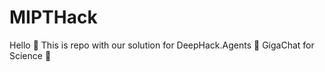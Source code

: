 # MIPTHack
Hello :wave:
This is repo with our solution for DeepHack.Agents :space_invader:
GigaChat for Science :moyai:
